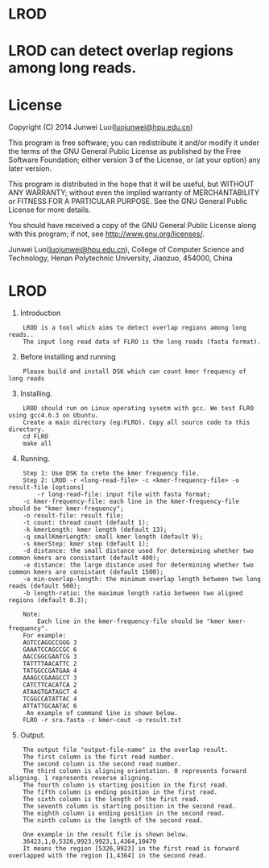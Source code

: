 # LROD
LROD can detect overlap regions among long reads.
=========
License
=========

Copyright (C) 2014 Junwei Luo(luojunwei@hpu.edu.cn)

This program is free software; you can redistribute it and/or
modify it under the terms of the GNU General Public License
as published by the Free Software Foundation; either version 3
of the License, or (at your option) any later version.

This program is distributed in the hope that it will be useful,
but WITHOUT ANY WARRANTY; without even the implied warranty of
MERCHANTABILITY or FITNESS FOR A PARTICULAR PURPOSE.  See the
GNU General Public License for more details.

You should have received a copy of the GNU General Public License
along with this program; if not, see <http://www.gnu.org/licenses/>.

Junwei Luo(luojunwei@hpu.edu.cn),
College of Computer Science and Technology,
Henan Polytechnic University,
Jiaozuo,
454000,
China


LROD
=================

1) Introduction
```
    LROD is a tool which aims to detect overlap regions among long reads..
    The input long read data of FLRO is the long reads (fasta format).
```
2) Before installing and running
```
    Please build and install DSK which can count kmer frequency of long reads
```
3) Installing.
```
    LROD should run on Linux operating sysetm with gcc. We test FLRO using gcc4.6.3 on Ubuntu.
    Create a main directory (eg:FLRO). Copy all source code to this directory.
	cd FLRO
	make all
```
4) Running.
```
    Step 1: Use DSK to crete the kmer frequency file.
    Step 2: LROD -r <long-read-file> -c <kmer-frequency-file> -o result-file [options]
    	-r long-read-file: input file with fasta format;
	-c kmer-frequency-file: each line in the kmer-frequency-file should be "kmer kmer-frequency";
	-o result-file: result file;
	-t count: thread count (default 1);
	-k kmerLength: kmer length (default 13);
	-q smallKmerLength: small kmer length (default 9);
	-s kmerStep: kmer step (default 1);
	-d distance: the small distance used for determining whether two common kmers are consistant (default 400);
	-e distance: the large distance used for determining whether two common kmers are consistant (default 1500);
	-a min-overlap-length: the minimum overlap length between two long reads (default 500);
	-b length-ratio: the maximum length ratio between two aligned regions (default 0.3); 
	
    Note:
    	Each line in the kmer-frequency-file should be "kmer kmer-frequency". 
	For example:
	AGTCCAGGCCGGG 3
	GAAATCCAGCCGC 6
	AACCGGCGAATCG 3
	TATTTTAACATTC 2
	TATGGCCGATGAA 4
	AAAGCCGAAGCCT 3
	CATCTTCACATCA 2
	ATAAGTGATAGCT 4
	TCGGCCATATTAC 4
	ATTATTGCAATAC 6
     An example of command line is shown below.
	FLRO -r sra.fasta -c kmer-cout -o result.txt
```
5) Output.
```
    The output file "output-file-name" is the overlap result.
    The first column is the first read number.
    The second column is the second read number.
    The third column is aligning orientation. 0 represents forward aligning. 1 represents reverse aligning.
    The fourth column is starting position in the first read.
    The fifth column is ending position in the first read.
    The sixth column is the length of the first read.
    The seventh column is starting position in the second read.
    The eighth column is ending position in the second read.
    The ninth column is the length of the second read.
    
    One example in the result file is shown below.
    36423,1,0,5326,9923,9923,1,4364,10479
    It means the region [5326,9923] in the first read is forward overlapped with the region [1,4364] in the second read.
```
